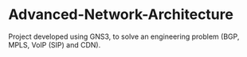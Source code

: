 # Advanced-Network-Architecture
Project developed using GNS3, to solve an engineering problem (BGP, MPLS, VoIP (SIP) and CDN).

